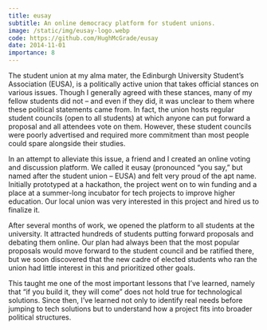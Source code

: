 ```yaml
---
title: eusay
subtitle: An online democracy platform for student unions.
image: /static/img/eusay-logo.webp
code: https://github.com/HughMcGrade/eusay
date: 2014-11-01
importance: 8
---
```


The student union at my alma mater, the Edinburgh University Student’s Association (EUSA), is a politically active union that takes official stances on various issues. Though I generally agreed with these stances, many of my fellow students did not – and even if they did, it was unclear to them where these political statements came from. In fact, the union hosts regular student councils (open to all students) at which anyone can put forward a proposal and all attendees vote on them. However, these student councils were poorly advertised and required more commitment than most people could spare alongside their studies.

In an attempt to alleviate this issue, a friend and I created an online voting and discussion platform. We called it eusay (pronounced “you say,” but named after the student union – EUSA) and felt very proud of the apt name. Initially prototyped at a hackathon, the project went on to win funding and a place at a summer-long incubator for tech projects to improve higher education. Our local union was very interested in this project and hired us to finalize it.

After several months of work, we opened the platform to all students at the university. It attracted hundreds of students putting forward proposals and debating them online. Our plan had always been that the most popular proposals would move forward to the student council and be ratified there, but we soon discovered that the new cadre of elected students who ran the union had little interest in this and prioritized other goals.

This taught me one of the most important lessons that I’ve learned, namely that “if you build it, they will come” does not hold true for technological solutions. Since then, I’ve learned not only to identify real needs before jumping to tech solutions but to understand how a project fits into broader political structures.
